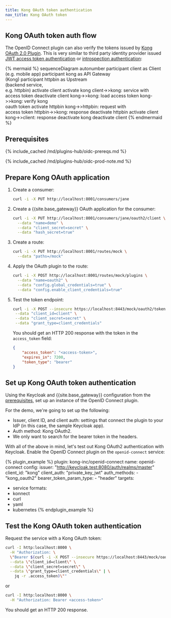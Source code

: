 ```yaml
---
title: Kong OAuth token authentication
nav_title: Kong OAuth token
---
```


## Kong OAuth token auth flow

The OpenID Connect plugin can also verify the tokens issued by [Kong OAuth 2.0 Plugin](/hub/kong-inc/oauth2/).
This is very similar to third party identity provider issued [JWT access token authentication](/hub/kong-inc/openid-connect/how-to/authentication/jwt-access-token/)
or [introspection authentication](/hub/kong-inc/openid-connect/how-to/authentication/introspection/):

<!--vale off-->
{% mermaid %}
sequenceDiagram
    autonumber
    participant client as Client <br>(e.g. mobile app)
    participant kong as API Gateway <br>(Kong)
    participant httpbin as Upstream <br>(backend service,<br> e.g. httpbin)
    activate client
    activate kong
    client->>kong: service with<br>access token
    deactivate client
    kong->>kong: load access token
    kong->>kong: verify kong<br>oauth token
    activate httpbin
    kong->>httpbin: request with<br>access token
    httpbin->>kong: response
    deactivate httpbin
    activate client
    kong->>client: response
    deactivate kong
    deactivate client
{% endmermaid %}
<!--vale on-->

## Prerequisites

{% include_cached /md/plugins-hub/oidc-prereqs.md %}

{% include_cached /md/plugins-hub/oidc-prod-note.md %}

## Prepare Kong OAuth application

1. Create a consumer:
   ```bash
   curl -i -X PUT http://localhost:8001/consumers/jane
   ```

2. Create a {{site.base_gateway}} OAuth application for the consumer:
   ```bash
   curl -i -X PUT http://localhost:8001/consumers/jane/oauth2/client \
     --data "name=demo" \
     --data "client_secret=secret" \
     --data "hash_secret=true"
   ```

3. Create a route:
   ```bash
   curl -i -X PUT http://localhost:8001/routes/mock \
     --data "paths=/mock"
   ```

4. Apply the OAuth plugin to the route:
   ```bash
   curl -i -X POST http://localhost:8001/routes/mock/plugins \
     --data "name=oauth2" \
     --data "config.global_credentials=true" \
     --data "config.enable_client_credentials=true"
   ```

5. Test the token endpoint:
   ```bash
   curl -i -X POST --insecure https://localhost:8443/mock/oauth2/token \
    --data "client_id=client" \
    --data "client_secret=secret" \
    --data "grant_type=client_credentials"
   ```

   You should get an HTTP 200 response with the token in the `access_token` field:
   ```json
   {
       "access_token": "<access-token>",
       "expires_in": 7200,
       "token_type": "bearer"
   }
   ```

## Set up Kong OAuth token authentication

Using the Keycloak and {{site.base_gateway}} configuration from the [prerequisites](#prerequisites), 
set up an instance of the OpenID Connect plugin.

For the demo, we're going to set up the following:
* Issuer, client ID, and client auth: settings that connect the plugin to your IdP (in this case, the sample Keycloak app).
* Auth method: Kong OAuth2.
* We only want to search for the bearer token in the headers.

With all of the above in mind, let's test out Kong OAuth2 authentication with Keycloak. 
Enable the OpenID Connect plugin on the `openid-connect` service:

<!-- vale off-->
{% plugin_example %}
plugin: kong-inc/openid-connect
name: openid-connect
config:
  issuer: "http://keycloak.test:8080/auth/realms/master"
  client_id: "kong"
  client_auth: "private_key_jwt"
  auth_methods:
    - "kong_oauth2"
  bearer_token_param_type:
    - "header"
targets:
  - service
formats:
  - konnect
  - curl
  - yaml
  - kubernetes
{% endplugin_example %}
<!--vale on -->

## Test the Kong OAuth token authentication

Request the service with a Kong OAuth token:
```bash
curl -I http:localhost:8000 \
  -H "Authorization: \
  \"Bearer $(curl -i -X POST --insecure https://localhost:8443/mock/oauth2/token \
  --data \"client_id=client\" \
  --data \"client_secret=secret\" \
  --data \"grant_type=client_credentials\" | \
    jq -r .access_token)\""
```

or
```bash
curl -I http:localhost:8000 \
  -H "Authorization: Bearer <access-token>"
```

You should get an HTTP 200 response.